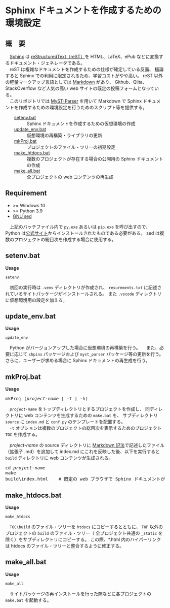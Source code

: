 # Sphinx ドキュメントを作成するための環境設定

## 概&emsp;要

&emsp;[Sphinx](https://www.sphinx-doc.org/en/master/#) は
[reStructuredText（reST）](https://ja.wikipedia.org/wiki/ReStructuredText)を
HTML、LaTeX、ePub などに変換するドキュメント・ジェネレータである。<br>
&emsp;reST は複雑なドキュメントを作成するための仕様が確定している反面、
極論すると Sphinx での利用に限定されるため、学習コストがやや高い。
reST 以外の軽量マークアップ言語としては
[Markdown](https://ja.wikipedia.org/wiki/Markdown) があり、
Github、Qiita、StackOverflow など人気の高い web サイトの既定の投稿フォームとなっている。<br>
&emsp;このリポジトリでは
[MyST-Parser](https://myst-parser.readthedocs.io/en/latest/) 
を用いて Markdown で Sphinx ドキュメントを作成するための環境設定を行うためのスクリプト等を提供する。

<div style="margin-left: 2em">
<dl>
<dt><a href="#setenvbat">setenv.bat</a></dt>
<dd>Sphinx ドキュメントを作成するための仮想環境の作成</dd>
<dt><a href="#updatebat">update_env.bat</a></dt>
<dd>仮想環境の再構築・ライブラリの更新</dd>
<dt><a href="#mkprojbat">mkProj.bat</a></dt>
<dd>プロジェクトのファイル・ツリーの初期設定</dd>
<dt><a href="#make_htdocsbat">make_htdocs.bat</a></dt>
<dd>複数のプロジェクトが存在する場合の公開用の Sphinx ドキュメントの作成</dd>
<dt><a href="#make_allbat">make_all.bat</a></dt>
<dd>全プロジェクトの web コンテンツの再生成</dd>
</dl>
</div>

## Requirement

* \>= Windows 10
* \>= Python 3.9
* [GNU sed](https://winstall.app/apps/mbuilov.sed)

&emsp;上記のバッチファイル内で `py.exe` あるいは `pip.exe` を呼び出すので、
Python は[公式サイト](https://www.python.org/)からインストールされたものである必要がある。
sed は複数のプロジェクトの総目次を作成する場合に使用する。

## setenv.bat

**Usage**

```
setenv
```

&emsp;初回の実行時は `.venv` ディレクトリが作成され、
`resurements.txt` に記述されているサイトパッケージがインストールされる。
また `.vscode` ディレクトリに仮想環境用の設定を加える。

## update_env.bat

**Usage**

```
update_env
```

&emsp;Python がバージョンアップした場合に仮想環境の再構築を行う。
&emsp;また、必要に応じて `shpinx` パッケージおよび `myst_parser` パッケージ等の更新を行う。
さらに、ユーザーが求める場合に Sphinx ドキュメントの再生成を行う。<br>

## mkProj.bat

**Usage**

<pre>
mkProj (<i>project-name</i> | -t | -h)
</pre>

&emsp;*`project-name`* をトップディレクトリとするプロジェクトを作成し、
同ディレクトリに web コンテンツを生成するための `make.bat` を、
サブディレクトリ `source` に `index.md` と `conf.py` のテンプレートを配置する。<br>
&emsp;`-t` オプションは複数のプロジェクトの総目次を表示するためのプロジェクト
`TOC` を作成する。

&emsp;*project-name* の source ディレクトリに
[Markdown 記法](cheatsheet.md)で記述したファイル（拡張子 .md）を追加して
index&#046;md にこれを反映した後、以下を実行すると
`build` ディレクトリに web コンテンツが生成される。

<pre>
cd <i>project-name</i> 
make
build\index.html    # 既定の web ブラウザで Sphinx ドキュメントが表示される
</pre>

## make_htdocs.bat

**Usage**

```
make_htdocs
```

&emsp;`TOC\build` のファイル・ツリーを `htdocs` にコピーするとともに、
`TOP` 以外のプロジェクトの `build` のファイル・ツリー（
全プロジェクト共通の `_static` を除く）をサブディレクトリにコピーする。
この際、*.html 内のハイパーリンクは htdocs のファイル・ツリーと整合するように修正する。

## make_all.bat

**Usage**

```
make_all
```

&emsp;サイトパッケージの再インストールを行った際などに各プロジェクトの
`make.bat` を起動する。
